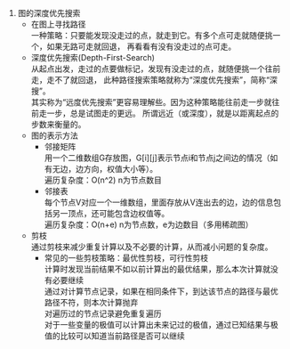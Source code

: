 1. 图的深度优先搜索
    * 在图上寻找路径  
    一种策略：只要能发现没走过的点，就走到它。有多个点可走就随便挑一个，如果无路可走就回退，
    再看看有没有没走过的点可走。
    * 深度优先搜索(Depth-First-Search)  
    从起点出发，走过的点要做标记，发现有没走过的点，就随便挑一个往前走，走不了就回退，
    此种路径搜索策略就称为“深度优先搜索”，简称“深搜”。  
    其实称为“远度优先搜索”更容易理解些。因为这种策略能往前走一步就往前走一步，总是试图走的更远。
    所谓远近（或深度），就是以距离起点的步数来衡量的。
    * 图的表示方法
        * 邻接矩阵  
        用一个二维数组G存放图，G\[i\]\[j\]表示节点i和节点j之间边的情况（如有无边，边方向，权值大小等）。  
        遍历复杂度：O(n^2)   n为节点数目
        * 邻接表  
        每个节点V对应一个一维数组，里面存放从V连出去的边，边的信息包括另一顶点，还可能包含边权值等。  
        遍历复杂度：O(n+e)  n为节点数，e为边数目（多用稀疏图）
     * 剪枝  
     通过剪枝来减少重复计算以及不必要的计算，从而减小问题的复杂度。  
        * 常见的一些剪枝策略：最优性剪枝，可行性剪枝  
        计算时发现当前结果不如以前计算出的最优结果，那么本次计算就没有必要继续  
        通过对计算节点记录，如果在相同条件下，到达该节点的路径与最优路径不符，则本次计算抛弃  
        对遍历过的节点记录避免重复遍历  
        对于一些变量的极值可以计算出未来记过的极值，通过已知结果与极值的比较可以知道当前路径是否可以继续
        
        
    